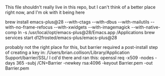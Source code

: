 This file shouldn't really live in this repo, but I can't think of a better place
right now, and I'm ok with it being here

brew install emacs-plus@28 --with-ctags --with-dbus --with-mailutils --with-no-frame-refocus --with-xwidgets --with-imagemagick --with-native-comp
ln -s /usr/local/opt/emacs-plus@28/Emacs.app /Applications
brew services start d12frosted/emacs-plus/emacs-plus@28

probably not the right place for this, but barrier required a post-install step of creating a key in: /Users/brian.collison/Library/Application Support/barrier/SSL/
I cd'd there and ran this:
   openssl req -x509 -nodes -days 365 -subj /CN=Barrier -newkey rsa:4096 -keyout Barrier.pem -out Barrier.pem


